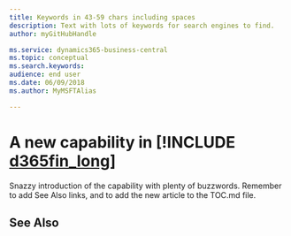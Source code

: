 ```yaml
---
title: Keywords in 43-59 chars including spaces
description: Text with lots of keywords for search engines to find.
author: myGitHubHandle

ms.service: dynamics365-business-central
ms.topic: conceptual
ms.search.keywords:
audience: end user
ms.date: 06/09/2018
ms.author: MyMSFTAlias

---
```

# A new capability in [!INCLUDE [d365fin_long](includes/d365fin_long_md.md)]

Snazzy introduction of the capability with plenty of buzzwords. Remember to add See Also links, and to add the new article to the TOC.md file.  

## See Also
